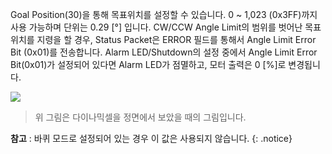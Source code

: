Goal Position(30)을 통해 목표위치를 설정할 수 있습니다. 0 ~ 1,023 (0x3FF)까지 사용 가능하며 단위는 0.29 [&deg;] 입니다.
CW/CCW Angle Limit의 범위를 벗어난 목표위치를 지령을 할 경우, Status Packet은 ERROR 필드를 통해서 Angle Limit Error Bit (0x01)를 전송합니다. Alarm LED/Shutdown의 설정 중에서 Angle Limit Error Bit(0x01)가 설정되어 있다면 Alarm LED가 점멸하고, 모터 출력은 0 [%]로 변경됩니다.

![](/assets/images/dxl/dx/dx_series_goal_position.png)

> 위 그림은 다이나믹셀을 정면에서 보았을 때의 그림입니다.

**참고** : 바퀴 모드로 설정되어 있는 경우 이 값은 사용되지 않습니다.
{: .notice}
